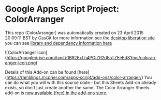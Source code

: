 # Google Apps Script Project: ColorArranger
This repo (ColorArranger) was automatically created on 23 April 2015 20:09:11 BST by GasGit
for more information see the [desktop liberation site](https://ramblings.mcpher.com/drive-sdk-and-github/getting-your-apps-scripts-to-github/ "desktop liberation")
you can see [library and dependency information here](dependencies.md)



![ColorArranger icon] (https://googledrive.com/host/0B92ExLh4POiZR2dEaTZEeEdSYms/colorarranger-icon.png) 


Details of this Add-on can be found [here] (https://ramblings.mcpher.com/apps-script/add-ons/color-arranger/)
You can do what you will with this source code - but this Sheets Add-on already exists, so don't just create another the same.
The Color Arranger Sheets add-on is [now available (free) in the add-ons store](https://chrome.google.com/webstore/detail/colorarranger/peamiedkpabiagflbceioliielpfehpb). 





